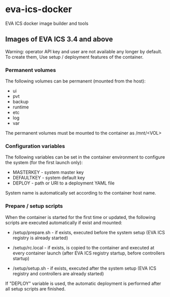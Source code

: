 # eva-ics-docker
EVA ICS docker image builder and tools

## Images of EVA ICS 3.4 and above

Warning: operator API key and user are not available any longer by default. To
create them, Use setup / deployment features of the container.

### Permanent volumes

The following volumes can be permanent (mounted from the host):

* ui
* pvt
* backup
* runtime
* etc
* log
* var

The permanent volumes must be mounted to the container as /mnt/\<VOL\>

### Configuration variables

The following variables can be set in the container environment to configure
the system (for the first launch only):

* MASTERKEY - system master key
* DEFAULTKEY - system default key
* DEPLOY - path or URI to a deployment YAML file

System name is automatically set according to the container host name.

### Prepare / setup scripts

When the container is started for the first time or updated, the following
scripts are executed automatically if exist and mounted:

* /setup/prepare.sh - if exists, executed before the system setup (EVA ICS
  registry is already started)

* /setup/rc.local - if exists, is copied to the container and executed at every
  container launch (after EVA ICS registry startup, before controllers startup)

* /setup/setup.sh - if exists, executed after the system setup (EVA ICS
  registry and controllers are already started)

If "DEPLOY" variable is used, the automatic deployment is performed after all
setup scripts are finished.
